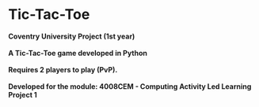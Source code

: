# Tic-Tac-Toe
<b>Coventry University Project (1st year)<b>
<br>
<br>
A Tic-Tac-Toe game developed in Python
<br>
<br>
Requires 2 players to play (PvP).
<br>
<br>
Developed for the module: 4008CEM - Computing Activity Led Learning Project 1
